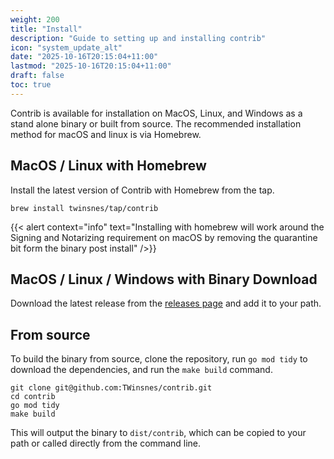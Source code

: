 ```yaml
---
weight: 200
title: "Install"
description: "Guide to setting up and installing contrib"
icon: "system_update_alt"
date: "2025-10-16T20:15:04+11:00"
lastmod: "2025-10-16T20:15:04+11:00"
draft: false
toc: true
---
```


Contrib is available for installation on MacOS, Linux, and Windows as a stand alone binary or built from source. The
recommended installation method for macOS and linux is via Homebrew.

## MacOS / Linux with Homebrew

Install the latest version of Contrib with Homebrew from the tap.

```shell
brew install twinsnes/tap/contrib
```

{{< alert context="info" text="Installing with homebrew will work around the Signing and Notarizing requirement on macOS by removing the quarantine bit form the binary post install" />}}

## MacOS / Linux / Windows with Binary Download

Download the latest release from the [releases page](https://github.com/twinsnes/contrib/releases) and add it to your path.

## From source

To build the binary from source, clone the repository, run `go mod tidy` to download the dependencies, and run the `make build` command.

```shell
git clone git@github.com:TWinsnes/contrib.git
cd contrib
go mod tidy
make build
```

This will output the binary to `dist/contrib`, which can be copied to your path or called directly from the command line.
